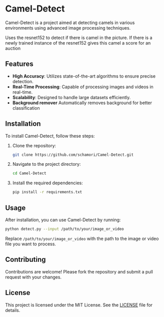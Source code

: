 


# Camel-Detect

Camel-Detect is a project aimed at detecting camels in various environments using advanced image processing techniques. 

Uses the resnet152 to detect if there is camel in the picture. If there is a newly trained instance of the resnet152 gives this camel a score for an auction

## Features

- **High Accuracy**: Utilizes state-of-the-art algorithms to ensure precise detection.
- **Real-Time Processing**: Capable of processing images and videos in real-time.
- **Scalability**: Designed to handle large datasets efficiently.
- **Background remover** Automatically removes background for better classification

## Installation

To install Camel-Detect, follow these steps:

1. Clone the repository:
   ```bash
   git clone https://github.com/schamori/Camel-Detect.git
   ```
2. Navigate to the project directory:
   ```bash
   cd Camel-Detect
   ```
3. Install the required dependencies:
   ```bash
   pip install -r requirements.txt
   ```

## Usage

After installation, you can use Camel-Detect by running:
```bash
python detect.py --input /path/to/your/image_or_video
```

Replace `/path/to/your/image_or_video` with the path to the image or video file you want to process.

## Contributing

Contributions are welcome! Please fork the repository and submit a pull request with your changes.

## License

This project is licensed under the MIT License. See the [LICENSE](LICENSE) file for details.
